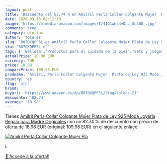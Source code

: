 ```yaml
---
layout: post
title: 'Descuento del 82.74 % en Amilril Perla Collar Colgante Mujer  Pla'
date: 2020-03-13 08:11:10
image: 'https://m.media-amazon.com/images/I/41G1whc4vDL._SL400_.jpg'
comments: true
category: ofertas
author: 'tole.es'
slug: 'B07QXQPF5L-es Amilril Perla Collar Colgante Mujer Plata de Ley 925 Moda...'
sku: 'B07QXQPF5L-es'
tags: [ 'Belleza','Productos para el cuidado de la piel','Sets y juegos para el cuidado de la piel','de','ley','plata', ]
actualPrice: 18.98 EUR
currency: EUR
price: 18.98
comparePrice: 109.98 EUR
prodname: 'Amilril Perla Collar Colgante Mujer  Plata de Ley 925 Moda Joyería  Regalo para Madre Originales'
country: 'es'
flag: '🇪🇸'
brand: ''
buyurl: 'https://www.amazon.es/dp/B07QXQPF5L/?tag=tolees-21'
descuento: '82.74'
average: '18.98'
---
```


Tienes [Amilril Perla Collar Colgante Mujer  Plata de Ley 925 Moda Joyería  Regalo para Madre Originales](https://www.amazon.es/dp/B07QXQPF5L/?tag=tolees-21) con un 82.74 % de descuento con precio de oferta de 18.98 EUR (original: 109.98 EUR) en el siguiente enlace!

[![Amilril Perla Collar Colgante Mujer  Pla](https://m.media-amazon.com/images/I/41G1whc4vDL._SL400_.jpg)](https://www.amazon.es/dp/B07QXQPF5L/?tag=tolees-21)

ℹ️:


[🛒 Accede a la oferta!!](https://www.amazon.es/dp/B07QXQPF5L/?tag=tolees-21)
